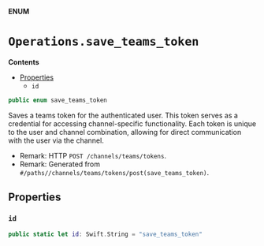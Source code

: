 **ENUM**

# `Operations.save_teams_token`

**Contents**

- [Properties](#properties)
  - `id`

```swift
public enum save_teams_token
```

Saves a teams token for the authenticated user. This token serves as a credential for accessing channel-specific functionality. Each token is unique to the user and channel combination, allowing for direct communication with the user via the channel.

- Remark: HTTP `POST /channels/teams/tokens`.
- Remark: Generated from `#/paths//channels/teams/tokens/post(save_teams_token)`.

## Properties
### `id`

```swift
public static let id: Swift.String = "save_teams_token"
```
